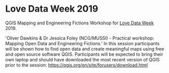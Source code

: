 # Love Data Week 2019
QGIS Mapping and Engineering Fictions Workshop for [Love Data Week](https://lovedataweek.org/) 2019.

'Oliver Dawkins & Dr Jessica Foley (NCG/MUSSI) - Practical workshop: Mapping Open Data and Engineering Fictions.’ In this session participants will be shown how to find open data and create meaningful maps using free and open source software QGIS. Participants will be expected to bring their own laptop and should have downloaded the most recent version of QGIS prior to the session: https://qgis.org/en/site/forusers/download.html
